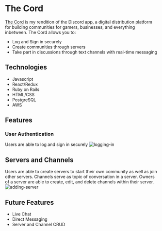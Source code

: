 # The Cord
[The Cord](the-cord.herokuapp.com) is my rendition of the Discord app, a digital distribution platform for building communities for gamers, businesses, and everything inbetween. The Cord allows you to:
  * Log and Sign in securely
  * Create communities through servers
  * Take part in discussions through text channels with real-time messaging
 
## Technologies
  * Javascript
  * React/Redux
  * Ruby on Rails
  * HTML/CSS
  * PostgreSQL
  * AWS

## Features
### User Authentication
Users are able to log and sign in securely
![logging-in](https://giphy.com/gifs/QUM2gUhUienkBK38hG)

## Servers and Channels
Users are able to create servers to start their own community as well as join other servers. Channels serve as topic of conversation in a server. Owners of a server are able to create, edit, and delete channels within their server. 
![adding-server](https://puu.sh/G2VwS/230e252ec5.png)

## Future Features
* Live Chat
* Direct Messaging
* Server and Channel CRUD
